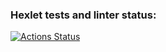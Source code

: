 ### Hexlet tests and linter status:
[![Actions Status](https://github.com/vladimir-kzh/frontend-project-lvl1/workflows/hexlet-check/badge.svg)](https://github.com/vladimir-kzh/frontend-project-lvl1/actions)